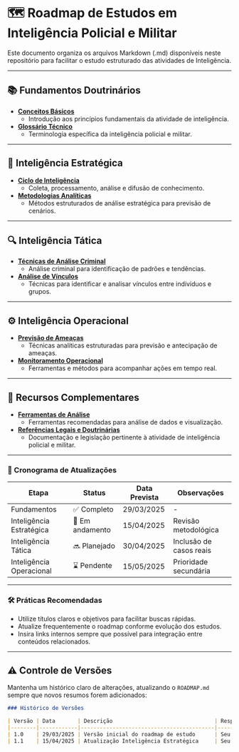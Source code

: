 # 🗺️ Roadmap de Estudos em Inteligência Policial e Militar

Este documento organiza os arquivos Markdown (.md) disponíveis neste repositório para facilitar o estudo estruturado das atividades de Inteligência.

---

## 📚 Fundamentos Doutrinários

- [**Conceitos Básicos**](fundamentos/conceitos-basicos.md)
  - Introdução aos princípios fundamentais da atividade de inteligência.
- [**Glossário Técnico**](fundamentos/glossario.md)
  - Terminologia específica da inteligência policial e militar.

---

## 🎯 Inteligência Estratégica

- [**Ciclo de Inteligência**](inteligencia-estrategica/ciclo-inteligencia.md)
  - Coleta, processamento, análise e difusão de conhecimento.
- [**Metodologias Analíticas**](inteligencia-estrategica/metodologias-analiticas.md)
  - Métodos estruturados de análise estratégica para previsão de cenários.

---

## 🔍 Inteligência Tática

- [**Técnicas de Análise Criminal**](inteligencia-tatica/tecnicas-analise-criminal.md)
  - Análise criminal para identificação de padrões e tendências.
- [**Análise de Vínculos**](inteligencia-tatica/analise-vinculos.md)
  - Técnicas para identificar e analisar vínculos entre indivíduos e grupos.

---

## ⚙️ Inteligência Operacional

- [**Previsão de Ameaças**](inteligencia-operacional/previsao-ameacas.md)
  - Técnicas analíticas estruturadas para previsão e antecipação de ameaças.
- [**Monitoramento Operacional**](inteligencia-operacional/monitoramento-operacional.md)
  - Ferramentas e métodos para acompanhar ações em tempo real.

---

## 🔗 Recursos Complementares

- [**Ferramentas de Análise**](recursos-extras/ferramentas.md)
  - Ferramentas recomendadas para análise de dados e visualização.
- [**Referências Legais e Doutrinárias**](recursos-extras/referencias-legais.md)
  - Documentação e legislação pertinente à atividade de inteligência policial e militar.

---

### 📆 Cronograma de Atualizações

| Etapa                    | Status              | Data Prevista | Observações            |
|--------------------------|---------------------|---------------|------------------------|
| Fundamentos              | ✅ Completo         | 29/03/2025    | -                      |
| Inteligência Estratégica | 🔄 Em andamento     | 15/04/2025    | Revisão metodológica   |
| Inteligência Tática      | 🔜 Planejado        | 30/04/2025    | Inclusão de casos reais|
| Inteligência Operacional | ⌛ Pendente         | 15/05/2025    | Prioridade secundária  |

---

### 🛠️ **Práticas Recomendadas**

- Utilize títulos claros e objetivos para facilitar buscas rápidas.
- Atualize frequentemente o roadmap conforme evolução dos estudos.
- Insira links internos sempre que possível para integração entre conteúdos relacionados.

---

## ⚠️ **Controle de Versões**
Mantenha um histórico claro de alterações, atualizando o `ROADMAP.md` sempre que novos resumos forem adicionados:

```markdown
### Histórico de Versões

| Versão | Data       | Descrição                                | Responsável |
|--------|------------|------------------------------------------|-------------|
| 1.0    | 29/03/2025 | Versão inicial do roadmap de estudo      | Seu Nome    |
| 1.1    | 15/04/2025 | Atualização Inteligência Estratégica     | Seu Nome    |
